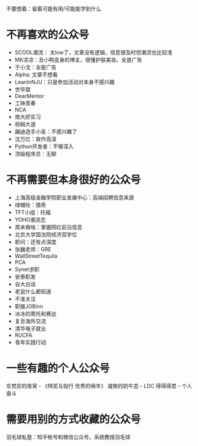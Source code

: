不要想着：留着可能有用/可能能学到什么

# 不再喜欢的公众号
- SCOOL潮流： 太low了，文章没有逻辑，信息很及时但潮流也比较浅
- MK凉凉：丑小鸭变身的博主，很懂护肤美妆。全是广告
- 于小戈：全是广告
- Alpha: 文章不想看
- LeanInNJU：只是参加活动对本身不感兴趣
- 世毕盟
- DearMentor
- 工映青春
- NCA
- 南大好实习
- 棕榈大道
- 蹦迪选手小圣：不感兴趣了
- 沈万亿：故作高深
- Python开发者：不够深入
- 顶级程序员：无聊

# 不再需要但本身很好的公众号
- 上海高级金融学院职业发展中心：高端招聘信息来源
- 绿帽社：猎奇
- TFT小组：托福
- YOHO潮流志
- 周末做啥：掌握网红前沿信息
- 北京大学国法院经济双学位
- 职问：还有点深度
- 张巍老师：GRE
- WallStreetTequila
- PCA
- Synet求职
- 安泰职发
- 谷大白话
- 老鼠什么都知道
- 不准关注
- 职接JOBinn
- 冰冰的寄托和赛达
- 复旦海外交流
- 清华电子就业
- RUCFA
- 青年实践行动


# 一些有趣的个人公众号
东梵尼的夜宵 - 《特奖与投行 优秀的绵羊》
凝聚的奶牛态 - LDC
得得得君 - 个人奋斗


# 需要用别的方式收藏的公众号
羽毛球私塾：知乎帐号和微信公众号。系统教授羽毛球